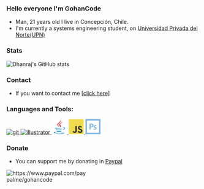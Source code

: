 ### Hello everyone I'm GohanCode

- Man, 21 years old I live in Concepción, Chile.
- I'm currently a systems engineering student, on [Universidad Privada del Norte(UPN)](https://github.com/universidadprivadadelnorte)

### Stats

![Dhanraj's GitHub stats](https://github-readme-stats.vercel.app/api?username=gohancode&bg_color=30,50FF2D,04610A&title_color=fff&text_color=fff)

### Contact

- If you want to contact me [[click here]](https://maslinks.com/didnt)

### Languages and Tools:

<p align="left"> <a href="https://git-scm.com/" target="_blank" rel="noreferrer"> <img src="https://www.vectorlogo.zone/logos/git-scm/git-scm-icon.svg" alt="git" width="40" height="40"/> </a> <a href="https://www.w3.org/html/" target="_blank" rel="noreferrer"> <img src="https://www.vectorlogo.zone/logos/adobe_illustrator/adobe_illustrator-icon.svg" alt="illustrator" width="40" height="40"/> </a> <a href="https://www.java.com" target="_blank" rel="noreferrer"> <img src="https://raw.githubusercontent.com/devicons/devicon/master/icons/java/java-original.svg" alt="java" width="40" height="40"/> </a> <a href="https://developer.mozilla.org/en-US/docs/Web/JavaScript" target="_blank" rel="noreferrer"> <img src="https://raw.githubusercontent.com/devicons/devicon/master/icons/javascript/javascript-original.svg" alt="javascript" width="40" height="40"/> </a> <a href="https://www.mongodb.com/" target="_blank" rel="noreferrer">  </a> <a href="https://www.photoshop.com/en" target="_blank" rel="noreferrer"> <img src="https://raw.githubusercontent.com/devicons/devicon/master/icons/photoshop/photoshop-line.svg" alt="photoshop" width="40" height="40"/> </a> </p>

### Donate

- You can support me by donating in [Paypal](https://www.paypal.com/paypalme/gohancode)
<p><a href="https://www.paypal.com/paypalme/gohancode"> <img align="left" src="https://i.imgur.com/PIArbiB.png" height="50" width="210" alt="https://www.paypal.com/paypalme/gohancode" /></a></p><br><br>
